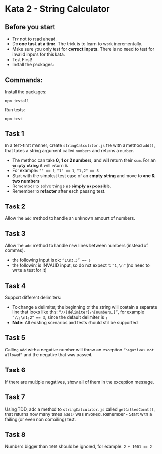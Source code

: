 # Kata 2 - String Calculator

## Before you start

- Try not to read ahead.
- Do **one task at a time**. The trick is to learn to work incrementally.
- Make sure you only test for **correct inputs**. There is no need to test for
  invalid inputs for this kata.
- Test First!
- Install the packages:

## Commands:

Install the packages:

```terminal
npm install
```

Run tests:

```terminal
npm test
```

## Task 1

In a test-first manner, create `stringCalculator.js` file with a method
`add()`, that takes a string argument called `numbers` and returns a `number`.

- The method can take **0, 1 or 2 numbers**, and will return their `sum`. For
  an **empty string** it will return `0`.
- For example: `"" == 0`, `"1" == 1`, `"1,2" == 3`
- Start with the simplest test case of an **empty string** and move to **one &
  two numbers**
- Remember to solve things as **simply as possible**.
- Remember to **refactor** after each passing test.

## Task 2

Allow the `add` method to handle an unknown amount of numbers.

## Task 3

Allow the `add` method to handle new lines between numbers (instead of commas).

- the following input is ok: `“1\n2,3” == 6`
- the followint is INVALID input, so do not expect it: `“1,\n”` (no need to
  write a test for it)

## Task 4

Support different delimiters:

- To change a delimiter, the beginning of the string will contain a separate
  line that looks like this: `“//[delimiter]\n[numbers…]”`, for example
  `“//;\n1;2” == 3`, since the default delimiter is `;`.
- **Note:** All existing scenarios and tests should still be supported

## Task 5

Calling `add` with a negative number will throw an exception `“negatives not 
allowed”` and the negative that was passed.

## Task 6

If there are multiple negatives, show all of them in the exception message.

## Task 7

Using TDD, add a method to `stringCalculator.js` called `getCalledCount()`,
that returns how many times `add()` was invoked. Remember -
Start with a failing (or even non compiling) test.

## Task 8

Numbers bigger than `1000` should be ignored, for example: `2 + 1001 == 2`
